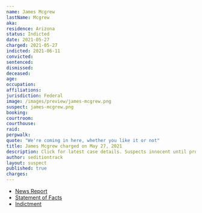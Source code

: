 ```yaml
---
name: James Mcgrew
lastName: Mcgrew
aka:
residence: Arizona
status: Indicted
date: 2021-05-27
charged: 2021-05-27
indicted: 2021-06-11
convicted:
sentenced:
dismissed:
deceased:
age:
occupation:
affiliations:
jurisdiction: Federal
image: /images/preview/james-mcgrew.png
suspect: james-mcgrew.png
booking:
courtroom:
courthouse:
raid:
perpwalk:
quote: "We're coming in here, whether you like it or not"
title: James Mcgrew charged on May 27, 2021
description: Click for latest case details. Suspects innocent until proven guilty.
author: seditiontrack
layout: suspect
published: true
charges:
---
```


- [News Report](https://www.azcentral.com/story/news/local/arizona/2021/06/02/james-burton-mcgrew-king-james-belly-tattoo-arrested-arizona-striking-2-officers-capitol-riot-jan-6/7499980002/)
- [Statement of Facts](https://www.justice.gov/usao-dc/case-multi-defendant/file/1400856/download)
- [Indictment](https://www.justice.gov/usao-dc/case-multi-defendant/file/1410716/download)
